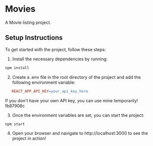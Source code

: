 # Movies

A Movie listing project.

## Setup Instructions

To get started with the project, follow these steps:

1. Install the necessary dependencies by running:

```bash
npm install
```

2. Create a .env file in the root directory of the project and add the following environment variable:

```makefile
   REACT_APP_API_KEY=your_api_key_here
```

If you don't have your own API key, you can use mine temporarily! fb87908c

3. Once the environment variables are set, you can start the project:

```bash
npm start
```

4. Open your browser and navigate to http://localhost:3000 to see the project in action!
